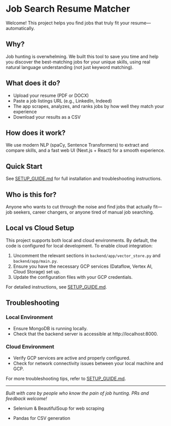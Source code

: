 # Job Search Resume Matcher

Welcome! This project helps you find jobs that truly fit your resume—automatically.

## Why?
Job hunting is overwhelming. We built this tool to save you time and help you discover the best-matching jobs for your unique skills, using real natural language understanding (not just keyword matching).

## What does it do?
- Upload your resume (PDF or DOCX)
- Paste a job listings URL (e.g., LinkedIn, Indeed)
- The app scrapes, analyzes, and ranks jobs by how well they match your experience
- Download your results as a CSV

## How does it work?
We use modern NLP (spaCy, Sentence Transformers) to extract and compare skills, and a fast web UI (Next.js + React) for a smooth experience.

## Quick Start
See [SETUP_GUIDE.md](./SETUP_GUIDE.md) for full installation and troubleshooting instructions.

## Who is this for?
Anyone who wants to cut through the noise and find jobs that actually fit—job seekers, career changers, or anyone tired of manual job searching.

## Local vs Cloud Setup

This project supports both local and cloud environments. By default, the code is configured for local development. To enable cloud integration:

1. Uncomment the relevant sections in `backend/app/vector_store.py` and `backend/app/main.py`.
2. Ensure you have the necessary GCP services (Dataflow, Vertex AI, Cloud Storage) set up.
3. Update the configuration files with your GCP credentials.

For detailed instructions, see [SETUP_GUIDE.md](./SETUP_GUIDE.md).

## Troubleshooting

### Local Environment
- Ensure MongoDB is running locally.
- Check that the backend server is accessible at http://localhost:8000.

### Cloud Environment
- Verify GCP services are active and properly configured.
- Check for network connectivity issues between your local machine and GCP.

For more troubleshooting tips, refer to [SETUP_GUIDE.md](./SETUP_GUIDE.md).

---

*Built with care by people who know the pain of job hunting. PRs and feedback welcome!*
- Selenium & BeautifulSoup for web scraping

- Pandas for CSV generation

